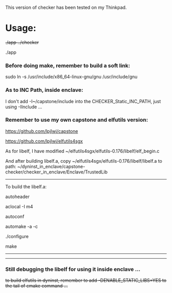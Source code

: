 This version of checker has been tested on my Thinkpad.

# Usage:

~~./app ../checker~~

./app

### Before doing make, remember to build a soft link:

sudo ln -s /usr/include/x86_64-linux-gnu/gnu /usr/include/gnu

### As to INC Path, inside enclave:

I don't add -I~/capstone/include into the CHECKER_Static_INC_PATH, just using -IInclude ...

### Remember to use my own capstone and elfutils version:

https://github.com/lpjlwj/capstone

https://github.com/lpjlwj/elfutils4sgx

As for libelf, I have modified ~/elfutils4sgx/elfutils-0.176/libelf/elf_begin.c

And after building libelf.a, copy ~/elfutils4sgx/elfutils-0.176/libelf/libelf.a to path: ~/dyninst_in_enclave/capstone-checker/checker_in_enclave/Enclave/TrustedLib

***

To build the libelf.a:

autoheader

aclocal -I m4

autoconf

automake -a -c

./configure

make

***

---

### Still debugging the libelf for using it inside enclave ...

~~to build elfutils in dyninst, remember to add -DENABLE_STATIC_LIBS=YES to the tail of cmake command ...~~

